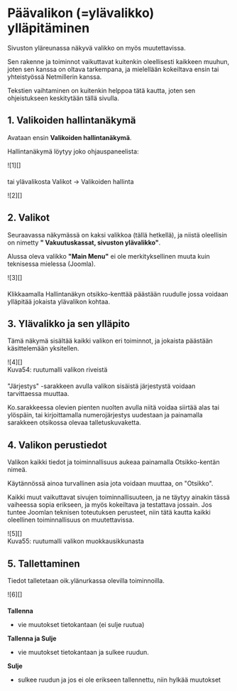 # Päävalikon (=ylävalikko) ylläpitäminen

Sivuston yläreunassa näkyvä valikko on myös muutettavissa.

Sen rakenne ja toiminnot vaikuttavat kuitenkin oleellisesti kaikkeen muuhun,
joten sen kanssa on oltava tarkempana, ja mielellään kokeiltava ensin tai yhteistyössä Netmillerin kanssa.

Tekstien vaihtaminen on kuitenkin helppoa tätä kautta, joten sen ohjeistukseen keskitytään tällä sivulla.


## 1. Valikoiden hallintanäkymä

Avataan ensin __Valikoiden hallintanäkymä__.

Hallintanäkymä löytyy joko ohjauspaneelista:

<figure class="fig-n border" style="margin:0 0 20px 0">
![1][]
</figure>

tai ylävalikosta Valikot ->  Valikoiden hallinta

<figure class="fig-n border" style="margin:0 0 20px 0">
![2][]
</figure>

## 2. Valikot

Seuraavassa näkymässä on kaksi valikkoa (tällä hetkellä), ja niistä oleellisin on nimetty __" Vakuutuskassat, sivuston ylävalikko"__.

Alussa oleva valikko __"Main Menu"__ ei ole merkityksellinen muuta kuin teknisessa mielessa (Joomla).

<figure class="fig-n border" style="margin:0 0 20px 0">
![3][]
</figure>

Klikkaamalla Hallintanäkyn otsikko-kenttää päästään ruudulle jossa voidaan ylläpitää jokaista ylävalikon kohtaa.


## 3. Ylävalikko ja sen ylläpito

Tämä näkymä sisältää kaikki valikon eri toiminnot, ja jokaista päästään käsittelemään yksitellen.

<figure class="fig-n border" style="margin:0 0 20px 0">
![4][]
<figcaption>Kuva54: ruutumalli valikon riveistä</figcaption>
</figure>


"Järjestys" -sarakkeen avulla valikon sisäistä järjestystä voidaan tarvittaessa muuttaa.

Ko.sarakkeessa olevien pienten nuolten avulla niitä voidaa siirtää alas tai ylöspäin,
tai kirjoittamalla numerojärjestys uudestaan ja painamalla sarakkeen otsikossa olevaa talletuskuvaketta.


## 4. Valikon perustiedot

Valikon kaikki tiedot ja toiminnallisuus aukeaa painamalla Otsikko-kentän nimeä.

Käytännössä ainoa turvallinen asia jota voidaan muuttaa, on "Otsikko".

Kaikki muut vaikuttavat sivujen toiminnallisuuteen, ja ne täytyy ainakin tässä vaiheessa sopia erikseen,
ja myös kokeiltava ja testattava jossain. Jos tuntee Joomlan teknisen toteutuksen perusteet,
niin tätä kautta kaikki oleellinen toiminnallisuus on muutettavissa.

<figure class="fig-n border" style="margin:0 0 20px 0">
![5][]
<figcaption>Kuva55: ruutumalli valikon muokkausikkunasta</figcaption>
</figure>


## 5. Tallettaminen

Tiedot talletetaan oik.ylänurkassa olevilla toiminnoilla.

<figure class="fig-n border" style="margin:0 0 20px 0">
![6][]
</figure>

__Tallenna__

*   vie muutokset tietokantaan (ei sulje ruutua)

__Tallenna ja Sulje__

*   vie muutokset tietokantaan ja sulkee ruudun.

__Sulje__

*   sulkee ruudun ja jos ei ole erikseen tallennettu, niin hylkää muutokset









[1]: kuvat/kuva51.png "Ruutumalli"
[2]: kuvat/kuva52.png "Ruutumalli"
[3]: kuvat/kuva53.png "Ruutumalli"
[4]: kuvat/kuva54.png "Ruutumalli"
[5]: kuvat/kuva55.png "Ruutumalli"
[6]: kuvat/kuva56.png "Ruutumalli"
[21]: pages/mediatiedostot.md
